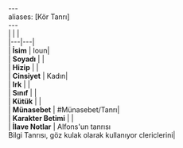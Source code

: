 ---<br>aliases: [Kör Tanrı]<br>---<br>|  |  |<br>|---|---|<br>| **İsim** | Ioun|<br>| **Soyadı** | |<br>| **Hizip** | |<br>| **Cinsiyet** | Kadın|<br>| **Irk** | |<br>| **Sınıf** | |<br>| **Kütük** | |<br>| **Münasebet** | #Münasebet/Tanrı|<br>| **Karakter Betimi** | |<br>| **İlave Notlar** | Alfons'un tanrısı<br>Bilgi Tanrısı, göz kulak olarak kullanıyor clericlerini|<br>